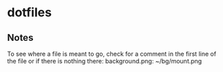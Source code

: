 # dotfiles

## Notes

To see where a file is meant to go, check for a comment in the first line of the file or if there is nothing there:
background.png: ~/bg/mount.png